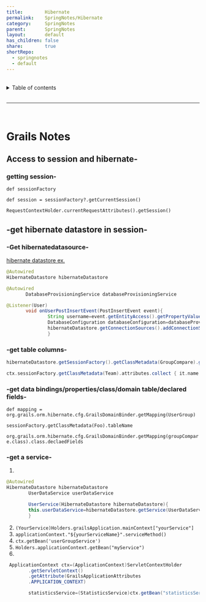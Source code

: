 ```yaml
---
title:        Hibernate
permalink:    SpringNotes/Hibernate
category:     SpringNotes
parent:       SpringNotes
layout:       default
has_children: false
share:        true
shortRepo:
  - springnotes
  - default
---
```



<br/>

<details markdown="block">
<summary>
Table of contents
</summary>
{: .text-delta }
1. TOC
{:toc}
</details>

<br/>

***

<br/>

# Grails Notes

## Access to session and hibernate-

### getting session-

`def sessionFactory`

`def session = sessionFactory?.getCurrentSession()`

`RequestContextHolder.currentRequestAttributes().getSession()`

## -get hibernate datastore in session-

### -Get hibernatedatasource-

[hibernate datastore ex.](https://guides.grails.org/grails-dynamic-multiple-datasources/guide/index.html  )

~~~java
@Autowired
HibernateDatastore hibernateDatastore

@Autowired
       DatabaseProvisioningService databaseProvisioningService

@Listener(User) 
       void onUserPostInsertEvent(PostInsertEvent event){
               String username=event.getEntityAccess().getPropertyValue("username")
               DatabaseConfiguration databaseConfiguration=databaseProvisioningService.findDatabaseConfigurationByUsername(username)
               hibernateDatastore.getConnectionSources().addConnectionSource(databaseConfiguration.dataSourceName,databaseConfiguration.configuration)
               }
~~~

### -get table columns-

```groovy
hibernateDatastore.getSessionFactory().getClassMetadata(GroupCompare).getProperties().sort()
```

```groovy
ctx.sessionFactory.getClassMetadata(Team).attributes.collect { it.name }
```

### -get data bindings/properties/class/domain table/declared fields-

`def mapping = org.grails.orm.hibernate.cfg.GrailsDomainBinder.getMapping(UserGroup)`

`sessionFactory.getClassMetadata(Foo).tableName`

`org.grails.orm.hibernate.cfg.GrailsDomainBinder.getMapping(groupCompare.class).class.declaedFields`

### -get a service-

1.

```java
@Autowired 
HibernateDatastore hibernateDatastore
        UserDataService userDataService

        UserService(HibernateDatastore hibernateDatastore){
        this.userDataService=hibernateDatastore.getService(UserDataService)
        }
```

2. ```(YourService)Holders.grailsApplication.mainContext["yourService"]```
3. ```applicationContext."${yourServiceName}".serviceMethod()```
4. ```ctx.getBean('userGroupService')```
5. ```Holders.applicationContext.getBean("myService")```
6.

```java
 ApplicationContext ctx=(ApplicationContext)ServletContextHolder
        .getServletContext()
        .getAttribute(GrailsApplicationAttributes
        .APPLICATION_CONTEXT)

        statisticsService=(StatisticsService)ctx.getBean("statisticsService ")
```